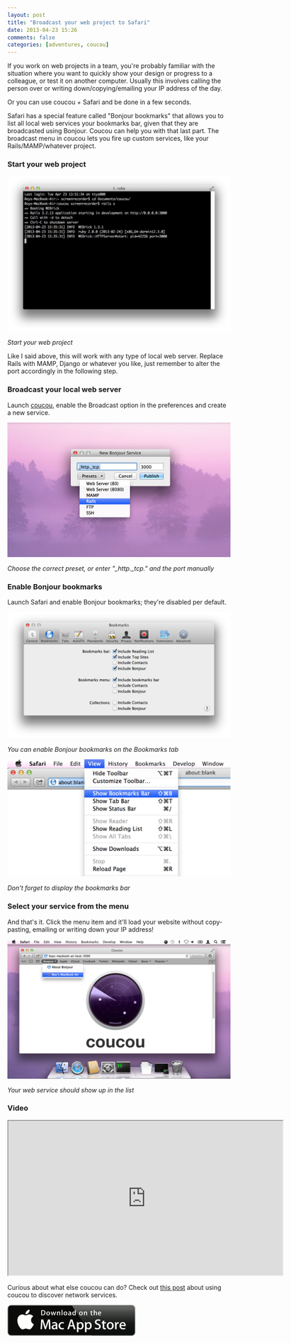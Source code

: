 ```yaml
---
layout: post
title: "Broadcast your web project to Safari"
date: 2013-04-23 15:26
comments: false
categories: [adventures, coucou]
---
```


If you work on web projects in a team, you're probably familiar with the situation where you want to quickly show your design or progress to a colleague, or test it on another computer. Usually this involves calling the person over or writing down/copying/emailing your IP address of the day.

Or you can use coucou + Safari and be done in a few seconds.

Safari has a special feature called "Bonjour bookmarks" that allows you to list all local web services your bookmarks bar, given that they are broadcasted using Bonjour. Coucou can help you with that last part. The broadcast menu in coucou lets you fire up custom services, like your Rails/MAMP/whatever project.

### Start your web project

![Start your web project](/assets/img/old/content/coucou-site-terminal.png)

*Start your web project*

<!-- more -->

Like I said above, this will work with any type of local web server. Replace Rails with MAMP, Django or whatever you like, just remember to alter the port accordingly in the following step.

### Broadcast your local web server

Launch [coucou](http://appstore.com/mac/coucou), enable the Broadcast option in the preferences and create a new service.

![Add a new service](/assets/img/old/adventures/coucou/screenshots/coucou-newservice.jpg)

*Choose the correct preset, or enter "_http._tcp." and the port manually*

### Enable Bonjour bookmarks

Launch Safari and enable Bonjour bookmarks; they're disabled per default.

![Enable Bonjour bookmarks](/assets/img/old/content/coucou-safari-preferences.png)

*You can enable Bonjour bookmarks on the Bookmarks tab*

![Show bookmarks bar](/assets/img/old/content/coucou-safari-showbookmarks.jpg)

*Don't forget to display the bookmarks bar*

### Select your service from the menu

And that's it. Click the menu item and it'll load your website without copy-pasting, emailing or writing down your IP address!

![Select your service](/assets/img/old/content/coucou-safari-bonjourbookmark.jpg)

*Your web service should show up in the list*

### Video

<iframe width="620" height="349" src="https://www.youtube.com/embed/7M9xcwbICPs" allowfullscreen></iframe>

Curious about what else coucou can do? Check out [this post](/blog/2013/03/29/coucou-for-easy-network-access) about using coucou to discover network services.

[![Available on the Mac App Store](/assets/img/old/MacAppStore_download.png)](https://itunes.apple.com/app/coucou/id620436774)
